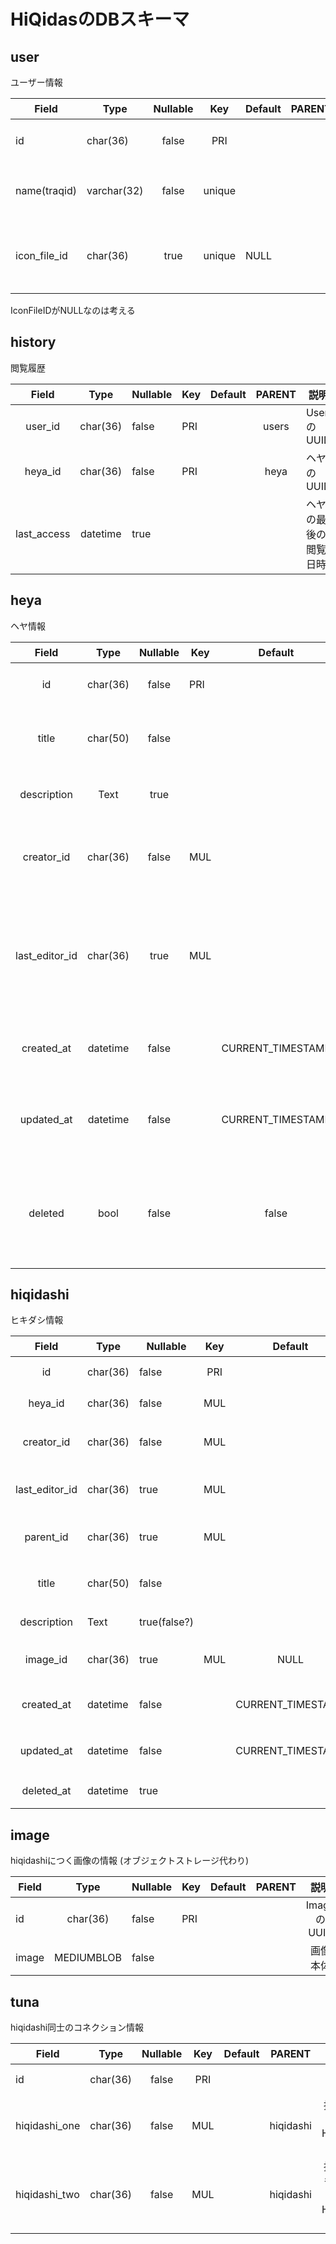 # HiQidasのDBスキーマ

## user

ユーザー情報

| Field        | Type        | Nullable |  Key   | Default | PARENT |        説明        |
| ------------ | ----------- |:--------:|:------:| ------- |:-----:|:------------------:|
| id           | char(36)    |  false   |  PRI   |         |       |     UserのUUID     |
| name(traqid) | varchar(32) |  false   | unique |         |       |    UserのtraPID / ID |
| icon_file_id   | char(36)    |   true   | unique | NULL    |       | userのアイコンUUID |

IconFileIDがNULLなのは考える

## history

閲覧履歴

|   Field    |   Type   | Nullable | Key | Default | PARENT | 説明                   |
|:----------:|:--------:| -------- | --- |:-------:|:------:| ---------------------- |
|   user_id   | char(36) | false    | PRI |         | users  | UserのUUID             |
|  heya_id   | char(36) | false    | PRI |         | heya  | ヘヤのUUID            |
| last_access | datetime | true     |     |         |        | ヘヤの最後の閲覧日時 |

## heya

ヘヤ情報

|    Field     |   Type   | Nullable | Key |      Default      | PARENT |              説明              |
|:------------:|:--------:|:--------:| --- |:-----------------:| ------ |:------------------------------:|
|      id      | char(36) |  false   | PRI |                   |        |         heyaのUUID           |
|    title     | char(50) |  false   |     |                   |        |        ヘヤのタイトル        |
| description  |   Text   |   true   |     |                   |        |          ヘヤの説明          |
|  creator_id   | char(36) |  false   | MUL |                   | users  |      ヘヤの作成者のUUID      |
| last_editor_id | char(36) |   true   | MUL |                   | users  | 最後に編集をしたユーザーのUUID |
|  created_at   | datetime |  false   |     | CURRENT_TIMESTAMP |        |       ヘヤの作成日時        |
|  updated_at   | datetime |   false   |     |   CURRENT_TIMESTAMP |        |        ヘヤの最終更新日時        |
|  deleted   | bool |   false   |     |     false              |        |        ヘヤの削除したかどうかの判定        |

## hiqidashi

ヒキダシ情報

|    Field     | Type     | Nullable     | Key |      Default      |  PARENT   |           説明           |
|:------------:| -------- | ------------ |:---:|:-----------------:|:---------:|:------------------------:|
|      id      | char(36) | false        | PRI |                   |           |     HiqidashiのUUID      |
|   heya_id    | char(36) | false        | MUL |                   |   sheet   |       ヘヤのUUID       |
|  creator_id   | char(36) | false        | MUL |                   |   users   |   ヘヤの作成者のUUID   |
| last_editor_id | char(36) | true         | MUL |                   |   users   | ヘヤの最終編集者のUUID |
|   parent_id   | char(36) | true         | MUL |                   | Hiqidashi |    親HiqidashiのUUID     |
|    title     | char(50) | false        |     |                   |           |   Hiqidashiのタイトル    |
| description  | Text     | true(false?) |     |                   |           |     Hiqidashiの説明      |
|   image_id    | char(36) | true         | MUL | NULL              |   Image   |  Hiqidashiの画像のUUID   |
|  created_at   | datetime | false        |     | CURRENT_TIMESTAMP |           |   Hiqidashiの作成日時    |
|  updated_at   | datetime |   false   |     |   CURRENT_TIMESTAMP |           |   Hiqidashiの最終更新日時    |
|  deleted_at   | datetime |   true   |     |                   |        |        ヘヤの削除日時        |
## image


hiqidashiにつく画像の情報 (オブジェクトストレージ代わり)

| Field |    Type    | Nullable | Key | Default | PARENT |    説明     |
| ----- |:----------:| -------- | --- | ------- |:------:|:-----------:|
| id    |  char(36)  | false    | PRI |         |        | ImageのUUID |
| image | MEDIUMBLOB | false    |     |         |        |  画像本体   |

## tuna

hiqidashi同士のコネクション情報

| Field      | Type     | Nullable | Key | Default | PARENT    | 説明                               |
| ---------- | -------- |:--------:|:---:|:-------:| --------- | :---------------------------------: |
| id         | char(36) |  false   | PRI |         |           | tunaのUUID                   |
| hiqidashi_one | char(36) |  false   | MUL |         | hiqidashi | 接続した片方のHiqidashiのUUID    |
| hiqidashi_two | char(36) |  false   | MUL |         | hiqidashi | 接続したもう片方のHiqidashiのUUID |

